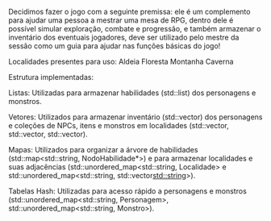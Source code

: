 Decidimos fazer o jogo com a seguinte premissa: ele é
um complemento para ajudar uma pessoa a mestrar uma mesa
de RPG, dentro dele é possível simular exploração, combate
e progressão, e também armazenar o inventário dos eventuais
jogadores, deve ser utilizado pelo mestre da sessão como
um guia para ajudar nas funções básicas do jogo!

Localidades presentes para uso:
Aldeia
Floresta
Montanha
Caverna

Estrutura implementadas:

Listas: Utilizadas para armazenar habilidades (std::list<Habilidade>) 
dos personagens e monstros.

Vetores: Utilizados para armazenar inventário (std::vector<Item>) dos 
personagens e coleções de NPCs, itens e monstros em localidades 
(std::vector<NPC>, std::vector<Item>, std::vector<Monstro>).

Mapas: Utilizados para organizar a árvore de habilidades 
(std::map<std::string, NodoHabilidade*>) e para armazenar 
localidades e suas adjacências (std::unordered_map<std::string, Localidade> 
e std::unordered_map<std::string, std::vector<std::string>>).

Tabelas Hash: Utilizadas para acesso rápido a personagens e monstros 
(std::unordered_map<std::string, Personagem>, std::unordered_map<std::string, Monstro>).
